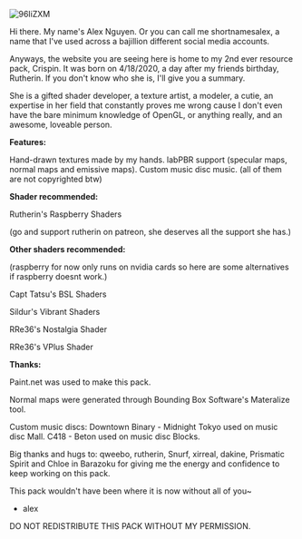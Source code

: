 ![96IiZXM](https://user-images.githubusercontent.com/63942150/82401664-94bd0e80-9a84-11ea-8013-8c85a17135a0.png)


Hi there. My name's Alex Nguyen. Or you can call me shortnamesalex, a name that I've used across a bajillion different social media accounts.

Anyways, the website you are seeing here is home to my 2nd ever resource pack, Crispin. It was born on 4/18/2020, a day after my friends birthday, Rutherin. If you don't know who she is, I'll give you a summary.

She is a gifted shader developer, a texture artist, a modeler, a cutie, an expertise in her field that constantly proves me wrong cause I don't even have the bare minimum knowledge of OpenGL, or anything really, and an awesome, loveable person.

**Features:**

Hand-drawn textures made by my hands.
labPBR support (specular maps, normal maps and emissive maps).
Custom music disc music. (all of them are not copyrighted btw)

**Shader recommended:**

Rutherin's Raspberry Shaders

(go and support rutherin on patreon, she deserves all the support she has.)

**Other shaders recommended:**

(raspberry for now only runs on nvidia cards so here are some alternatives if raspberry doesnt work.)

Capt Tatsu's BSL Shaders

Sildur's Vibrant Shaders

RRe36's Nostalgia Shader

RRe36's VPlus Shader

**Thanks:**

Paint.net was used to make this pack.

Normal maps were generated through Bounding Box Software's Materalize tool.

Custom music discs:
Downtown Binary - Midnight Tokyo used on music disc Mall.
C418 - Beton used on music disc Blocks.

Big thanks and hugs to: qweebo, rutherin, Snurf, xirreal, dakine, Prismatic Spirit and Chloe in Barazoku for giving me the energy and confidence to keep working on this pack.

This pack wouldn't have been where it is now without all of you~

- alex

DO NOT REDISTRIBUTE THIS PACK WITHOUT MY PERMISSION.

